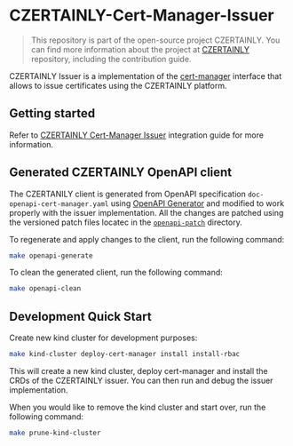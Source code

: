 # CZERTAINLY-Cert-Manager-Issuer

> This repository is part of the open-source project CZERTAINLY. You can find more information about the project at [CZERTAINLY](https://github.com/CZERTAINLY/CZERTAINLY) repository, including the contribution guide.

CZERTAINLY Issuer is a implementation of the [cert-manager](https://cert-manager.io/) interface that allows to issue certificates using the CZERTAINLY platform.

## Getting started

Refer to [CZERTAINLY Cert-Manager Issuer](https://docs.czertainly.com/docs/certificate-key/integration-guides/cert-manager-issuer/overview) integration guide for more information.

## Generated CZERTAINLY OpenAPI client

The CZERTANILY client is generated from OpenAPI specification `doc-openapi-cert-manager.yaml` using [OpenAPI Generator](https://openapi-generator.tech/) and modified to work properly with the issuer implementation. All the changes are patched using the versioned patch files locatec in the [`openapi-patch`](openapi-patch) directory.

To regenerate and apply changes to the client, run the following command:
```bash
make openapi-generate
```

To clean the generated client, run the following command:
```bash
make openapi-clean
```

## Development Quick Start

Create new kind cluster for development purposes:
```bash
make kind-cluster deploy-cert-manager install install-rbac
```

This will create a new kind cluster, deploy cert-manager and install the CRDs of the CZERTAINLY issuer.
You can then run and debug the issuer implementation.

When you would like to remove the kind cluster and start over, run the following command:
```bash
make prune-kind-cluster
```

